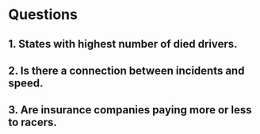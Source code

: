 # Questions

## 1. States with highest number of died drivers.

## 2. Is there a connection between incidents and speed.

## 3. Are insurance companies paying more or less to racers.
